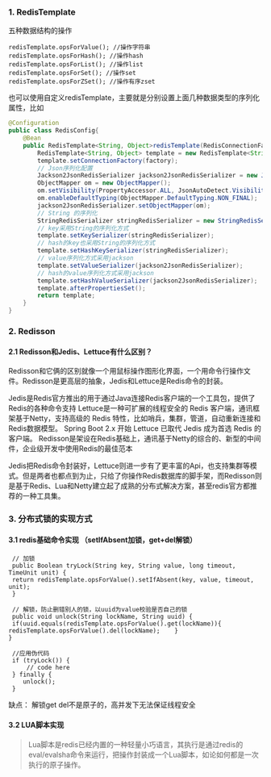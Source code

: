 ### 1. RedisTemplate
五种数据结构的操作
```
redisTemplate.opsForValue(); //操作字符串
redisTemplate.opsForHash(); //操作hash
redisTemplate.opsForList(); //操作list
redisTemplate.opsForSet(); //操作set
redisTemplate.opsForZSet(); //操作有序zset
```
也可以使用自定义redisTemplate，主要就是分别设置上面几种数据类型的序列化属性，比如
```java
@Configuration
public class RedisConfig{
    @Bean
    public RedisTemplate<String, Object>redisTemplate(RedisConnectionFactory factory) {
        RedisTemplate<String, Object> template = new RedisTemplate<String, Object>();
        template.setConnectionFactory(factory);
        // Json序列化配置
        Jackson2JsonRedisSerializer jackson2JsonRedisSerializer = new Jackson2JsonRedisSerializer(Object.class);
        ObjectMapper om = new ObjectMapper();
        om.setVisibility(PropertyAccessor.ALL, JsonAutoDetect.Visibility.ANY);
        om.enableDefaultTyping(ObjectMapper.DefaultTyping.NON_FINAL);
        jackson2JsonRedisSerializer.setObjectMapper(om);
        // String 的序列化
        StringRedisSerializer stringRedisSerializer = new StringRedisSerializer();
        // key采用String的序列化方式
        template.setKeySerializer(stringRedisSerializer);
        // hash的key也采用String的序列化方式
        template.setHashKeySerializer(stringRedisSerializer);
        // value序列化方式采用jackson
        template.setValueSerializer(jackson2JsonRedisSerializer);
        // hash的value序列化方式采用jackson
        template.setHashValueSerializer(jackson2JsonRedisSerializer);
        template.afterPropertiesSet();
        return template;
    }
}
```

### 2. Redisson
#### 2.1 Redisson和Jedis、Lettuce有什么区别？
Redisson和它俩的区别就像一个用鼠标操作图形化界面，一个用命令行操作文件。Redisson是更高层的抽象，Jedis和Lettuce是Redis命令的封装。

Jedis是Redis官方推出的用于通过Java连接Redis客户端的一个工具包，提供了Redis的各种命令支持
Lettuce是一种可扩展的线程安全的 Redis 客户端，通讯框架基于Netty，支持高级的 Redis 特性，比如哨兵，集群，管道，自动重新连接和Redis数据模型。 Spring Boot 2.x 开始 Lettuce 已取代 Jedis 成为首选 Redis 的客户端。
Redisson是架设在Redis基础上，通讯基于Netty的综合的、新型的中间件，企业级开发中使用Redis的最佳范本

Jedis把Redis命令封装好，Lettuce则进一步有了更丰富的Api，也支持集群等模式。但是两者也都点到为止，只给了你操作Redis数据库的脚手架，而Redisson则是基于Redis、Lua和Netty建立起了成熟的分布式解决方案，甚至redis官方都推荐的一种工具集。



### 3. 分布式锁的实现方式
#### 3.1 redis基础命令实现 （setIfAbsent加锁，get+del解锁）
```
 // 加锁
 public Boolean tryLock(String key, String value, long timeout, TimeUnit unit) {
 return redisTemplate.opsForValue().setIfAbsent(key, value, timeout, unit);
 }
 
 // 解锁，防止删错别人的锁，以uuid为value校验是否自己的锁
 public void unlock(String lockName, String uuid) {
 if(uuid.equals(redisTemplate.opsForValue().get(lockName)){        redisTemplate.opsForValue().del(lockName);    }
}

 //应用伪代码
 if (tryLock()) {
     // code here
 } finally {
    unlock();
 }
```
缺点： 解锁get del不是原子的，高并发下无法保证线程安全


#### 3.2 LUA脚本实现
> Lua脚本是redis已经内置的一种轻量小巧语言，其执行是通过redis的eval/evalsha命令来运行，把操作封装成一个Lua脚本，如论如何都是一次执行的原子操作。

